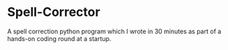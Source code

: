 # Spell-Corrector
A spell correction python program which I wrote in 30 minutes as part of a hands-on coding round at a startup.
